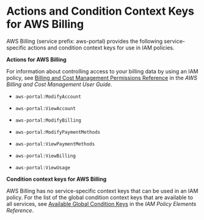 # Actions and Condition Context Keys for AWS Billing<a name="list_aws-portal"></a>

AWS Billing \(service prefix: aws\-portal\) provides the following service\-specific actions and condition context keys for use in IAM policies\.

**Actions for AWS Billing**

For information about controlling access to your billing data by using an IAM policy, see [Billing and Cost Management Permissions Reference](http://alpha-docs-aws.amazon.com/awsaccountbilling/latest/aboutv2/billing-permissions-ref.html) in the *AWS Billing and Cost Management User Guide*\.

+ `aws-portal:ModifyAccount`

+ `aws-portal:ViewAccount`

+ `aws-portal:ModifyBilling`

+ `aws-portal:ModifyPaymentMethods`

+ `aws-portal:ViewPaymentMethods`

+ `aws-portal:ViewBilling`

+ `aws-portal:ViewUsage`

**Condition context keys for AWS Billing**

AWS Billing has no service\-specific context keys that can be used in an IAM policy\. For the list of the global condition context keys that are available to all services, see [Available Global Condition Keys](reference_policies_condition-keys.md#AvailableKeys) in the *IAM Policy Elements Reference*\.